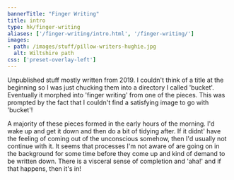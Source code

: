 ```yaml
---
bannerTitle: "Finger Writing" 
title: intro
type: hk/finger-writing
aliases: ['/finger-writing/intro.html', '/finger-writing/']
images:
- path: /images/stuff/pillow-writers-hughie.jpg
  alt: Wiltshire path
css: ['preset-overlay-left']
---
```


Unpublished stuff mostly written from 2019.  I couldn't think of a title at the
beginning so I was just chucking them into a directory I called 'bucket'.
Eventually it morphed into 'finger writing' from one of the pieces. This was
prompted by the fact that I couldn't find a satisfying image to go with
'bucket'!

A majority of these pieces formed in the early hours of the morning. I'd wake
up and get it down and then do a bit of tidying after. If it didnt' have the
feeling of coming out of the unconscious somehow, then I'd usually not continue
with it. It seems that processes I'm not aware of are going on in the
background for some time before they come up and kind of demand to be written
down. There is a visceral sense of completion and 'aha!' and if that happens,
then it's in!

